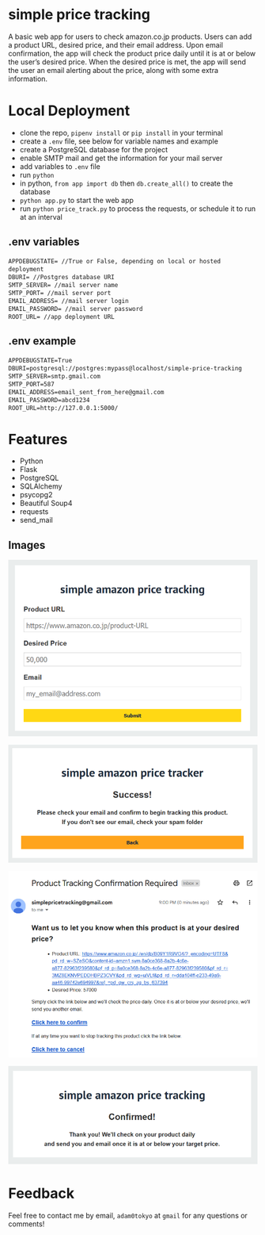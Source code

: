 # simple price tracking

A basic web app for users to check amazon.co.jp products. Users can add a product URL, desired price, and their email address. Upon email confirmation, the app will check the product price daily until it is at or below the user’s desired price. When the desired price is met, the app will send the user an email alerting about the price, along with some extra information.

# Local Deployment

- clone the repo, `pipenv install` or `pip install` in your terminal
- create a `.env` file, see below for variable names and example
- create a PostgreSQL database for the project
- enable SMTP mail and get the information for your mail server
- add variables to `.env` file
- run `python`
- in python, `from app import db` then `db.create_all()` to create the database
- `python app.py` to start the web app
- run `python price_track.py` to process the requests, or schedule it to run at an interval

## .env variables

```
APPDEBUGSTATE= //True or False, depending on local or hosted deployment
DBURI= //Postgres database URI
SMTP_SERVER= //mail server name
SMTP_PORT= //mail server port
EMAIL_ADDRESS= //mail server login
EMAIL_PASSWORD= //mail server password
ROOT_URL= //app deployment URL
```

## .env example

```
APPDEBUGSTATE=True
DBURI=postgresql://postgres:mypass@localhost/simple-price-tracking
SMTP_SERVER=smtp.gmail.com
SMTP_PORT=587
EMAIL_ADDRESS=email_sent_from_here@gmail.com
EMAIL_PASSWORD=abcd1234
ROOT_URL=http://127.0.0.1:5000/
```

# Features

- Python
- Flask
- PostgreSQL
- SQLAlchemy
- psycopg2
- Beautiful Soup4
- requests
- send_mail

## Images

![index](./img/index.png)

![recieved](./img/recieved.png)

![confirmation mail](./img/confirmation_mail.png)

![confirmed](./img/confirmed.png)


# Feedback

Feel free to contact me by email, `adam0tokyo` at `gmail` for any questions or comments!